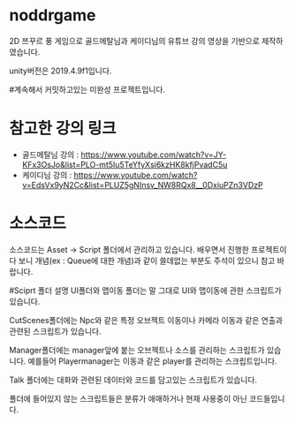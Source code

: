# noddrgame
2D 쯔꾸르 풍 게임으로 골드메탈님과 케이디님의 유튜브 강의 영상을 기반으로 제작하였습니다.

unity버전은 2019.4.9f1입니다.

#계속해서 커밋하고있는 미완성 프로젝트입니다.

# 참고한 강의 링크
- 골드메탈님 강의 : https://www.youtube.com/watch?v=JY-KFx3OsJo&list=PLO-mt5Iu5TeYfyXsi6kzHK8kfjPvadC5u
- 케이디님 강의 : https://www.youtube.com/watch?v=EdsVx9yN2Cc&list=PLUZ5gNInsv_NW8RQx8__0DxiuPZn3VDzP

# 소스코드
소스코드는 Asset -> Script 폴더에서 관리하고 있습니다.
배우면서 진행한 프로젝트이다 보니 개념(ex : Queue에 대한 개념)과 같이 쓸데없는 부분도 주석이 있으니 참고 바랍니다.

#Sciprt 폴더 설명
UI폴더와 맵이동 폴더는 말 그대로 UI와 맵이동에 관한 스크립트가 있습니다.

CutScenes폴더에는 Npc와 같은 특정 오브젝트 이동이나 카메라 이동과 같은 연출과 관련된 스크립트가 있습니다.

Manager폴더에는 manager앞에 붙는 오브젝트나 소스를 관리하는 스크립트가 있습니다. 예를들어 Playermanager는 이동과 같은 player를 관리하는 스크립트입니다.

Talk 폴더에는 대화와 관련된 데이터와 코드를 담고있는 스크립트가 있습니다.

폴더에 들어있지 않는 스크립트들은 분류가 애매하거나 현재 사용중이 아닌 코드들입니다. 
